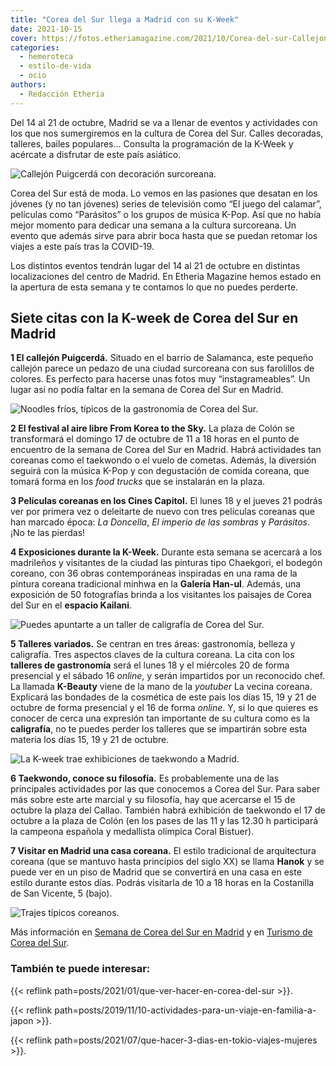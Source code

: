 ```yaml
---
title: "Corea del Sur llega a Madrid con su K-Week"
date: 2021-10-15
cover: https://fotos.etheriamagazine.com/2021/10/Corea-del-sur-Callejon-Puigcerda.jpg
categories: 
  - hemeroteca
  - estilo-de-vida
  - ocio
authors: 
  - Redacción Etheria
---
```


Del 14 al 21 de octubre, Madrid se va a llenar de eventos y actividades con los que nos sumergiremos en la cultura de Corea del Sur. Calles decoradas, talleres, bailes populares… Consulta la programación de la K-Week y acércate a disfrutar de este país asiático.

![Callejón Puigcerdá con decoración surcoreana.](https://fotos.etheriamagazine.com/2021/10/Corea-del-sur-Callejon-Puigcerda.jpg "Callejón Puigcerdá con decoración surcoreana. © Turismo de Corea")

Corea del Sur está de moda. Lo vemos en las pasiones que desatan en los jóvenes (y no 
tan jóvenes) series de televisión como “El juego del calamar”, películas como 
“Parásitos” o los grupos de música K-Pop. Así que no había mejor momento para dedicar 
una semana a la cultura surcoreana. Un evento que además sirve para abrir boca hasta que 
se puedan retomar los viajes a este país tras la COVID-19. 

Los distintos eventos tendrán lugar del 14 al 21 de octubre en distintas localizaciones 
del centro de Madrid. En Etheria Magazine hemos estado en la apertura de esta semana y 
te contamos lo que no puedes perderte. 

## Siete citas con la K-week de Corea del Sur en Madrid

**1 El callejón Puigcerdá.** Situado en el barrio de Salamanca, este pequeño callejón 
parece un pedazo de una ciudad surcoreana con sus farolillos de colores. Es perfecto 
para hacerse unas fotos muy “instagrameables”. Un lugar así no podía faltar en la semana 
de Corea del Sur en Madrid. 

![Noodles fríos, típicos de la gastronomía de Corea del Sur.](https://fotos.etheriamagazine.com/2021/10/corea-del-sur-gastronomia.jpg "Noodles fríos, típicos de la gastronomía de Corea del Sur.")

**2 El festival al aire libre From Korea to the Sky.** La plaza de Colón se transformará 
el domingo 17 de octubre de 11 a 18 horas en el punto de encuentro de la semana de Corea 
del Sur en Madrid. Habrá actividades tan coreanas como el taekwondo o el vuelo de 
cometas. Además, la diversión seguirá con la música K-Pop y con degustación de comida 
coreana, que tomará forma en los _food trucks_ que se instalarán en la plaza. 

**3 Películas coreanas en los Cines Capitol.** El lunes 18 y el jueves 21 podrás ver por 
primera vez o deleitarte de nuevo con tres películas coreanas que han marcado época: _La 
Doncella_, _El imperio de las sombras_ y _Parásitos_. ¡No te las pierdas! 

**4 Exposiciones durante la K-Week.** Durante esta semana se acercará a los madrileños y 
visitantes de la ciudad las pinturas tipo Chaekgori, el bodegón coreano, con 36 obras 
contemporáneas inspiradas en una rama de la pintura coreana tradicional minhwa en la 
**Galería Han-ul**. Además, una exposición de 50 fotografías brinda a los visitantes los 
paisajes de Corea del Sur en el **espacio Kailani**. 

![Puedes apuntarte a un taller de caligrafía de Corea del Sur.](https://fotos.etheriamagazine.com/2021/10/corea-del-sur-caligrafia.jpg "Puedes apuntarte a un taller de caligrafía de Corea del Sur.")

**5 Talleres variados.** Se centran en tres áreas: gastronomía, belleza y caligrafía. 
Tres aspectos claves de la cultura coreana. La cita con los **talleres de gastronomía** 
será el lunes 18 y el miércoles 20 de forma presencial y el sábado 16 _online_, y serán 
impartidos por un reconocido chef. La llamada **K-Beauty** viene de la mano de la 
_youtuber_ La vecina coreana. Explicará las bondades de la cosmética de este país los 
días 15, 19 y 21 de octubre de forma presencial y el 16 de forma _online_. Y, si lo que 
quieres es conocer de cerca una expresión tan importante de su cultura como es la 
**caligrafía**, no te puedes perder los talleres que se impartirán sobre esta materia 
los días 15, 19 y 21 de octubre. 

![La K-week trae exhibiciones de taekwondo a Madrid.](https://fotos.etheriamagazine.com/2021/10/corea-del-sur-taekwondo.jpg "La K-week trae exhibiciones de taekwondo a Madrid.")

**6 Taekwondo, conoce su filosofía.** Es probablemente una de las principales 
actividades por las que conocemos a Corea del Sur. Para saber más sobre este arte 
marcial y su filosofía, hay que acercarse el 15 de octubre la plaza del Callao. También 
habrá exhibición de taekwondo el 17 de octubre a la plaza de Colón (en los pases de las 
11 y las 12.30 h participará la campeona española y medallista olímpica Coral Bistuer). 

**7 Visitar en Madrid una casa coreana.** El estilo tradicional de arquitectura coreana 
(que se mantuvo hasta principios del siglo XX) se llama **Hanok** y se puede ver en un 
piso de Madrid que se convertirá en una casa en este estilo durante estos días. Podrás 
visitarla de 10 a 18 horas en la Costanilla de San Vicente, 5 (bajo). 

![Trajes típicos coreanos.](https://fotos.etheriamagazine.com/2021/10/corea-del-sur-traje-tradicional.jpg "Trajes típicos coreanos.")

Más información en [Semana de Corea del Sur en Madrid](https://k-week.com) y en [Turismo 
de Corea del Sur](http://www.visitkorea.or.kr). 

### También te puede interesar:

{{< reflink path=posts/2021/01/que-ver-hacer-en-corea-del-sur >}}. 

{{< reflink path=posts/2019/11/10-actividades-para-un-viaje-en-familia-a-japon >}}. 

{{< reflink path=posts/2021/07/que-hacer-3-dias-en-tokio-viajes-mujeres >}}.
